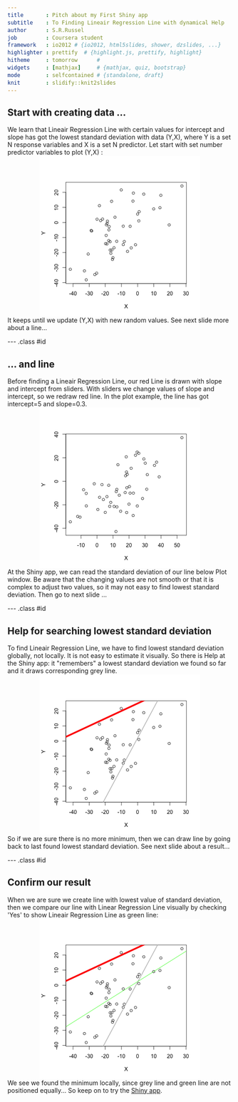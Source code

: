 ```yaml
---
title       : Pitch about my First Shiny app
subtitle    : To Finding Lineair Regression Line with dynamical Help
author      : S.R.Russel
job         : Coursera student
framework   : io2012 # {io2012, html5slides, shower, dzslides, ...}
highlighter : prettify  # {highlight.js, prettify, highlight}
hitheme     : tomorrow      # 
widgets     : [mathjax]     # {mathjax, quiz, bootstrap}
mode        : selfcontained # {standalone, draft}
knit        : slidify::knit2slides
---
```


## Start with creating data ... 
We learn that Lineair Regression Line with certain values for intercept and slope has got the lowest standard deviation with data (Y,X), where Y is a set N response variables and X is a set N predictor. Let start with set number predictor variables to plot (Y,X) :
<img src="assets/fig/plot1-1.png" title="plot of chunk plot1" alt="plot of chunk plot1" style="display: block; margin: auto;" />
It keeps until we update (Y,X) with new random values. See next slide more about a line...

--- .class #id 

## ... and line
Before finding a Lineair Regression Line, our red Line is drawn with slope and intercept from sliders. With sliders we change values of slope and intercept, so we redraw red line. In the plot example, the line has got intercept=5 and slope=0.3.
<img src="assets/fig/unnamed-chunk-1-1.png" title="plot of chunk unnamed-chunk-1" alt="plot of chunk unnamed-chunk-1" style="display: block; margin: auto;" />
At the Shiny app, we can read the standard deviation of our line below Plot window.
Be aware that the changing values are not smooth or that it is complex to adjust two values, so it may not easy to find lowest standard deviation.
Then go to next slide ...

--- .class #id 

## Help for searching lowest standard deviation
To find Lineair Regression Line, we have to find lowest standard deviation globally, not locally.
It is not easy to estimate it visually. So there is Help at the Shiny app: it "remembers" a lowest standard deviation we found so far and it draws corresponding grey line.
<img src="assets/fig/unnamed-chunk-2-1.png" title="plot of chunk unnamed-chunk-2" alt="plot of chunk unnamed-chunk-2" style="display: block; margin: auto;" />
So if we are sure there is no more minimum, then we can draw line by going back to last found lowest standard deviation. See next slide about a result...

--- .class #id 

## Confirm our result
When we are sure we create line with lowest value of standard deviation, then we compare our line with Linear Regression Line visually by checking 'Yes' to show Lineair Regression Line as green  line:
<img src="assets/fig/unnamed-chunk-3-1.png" title="plot of chunk unnamed-chunk-3" alt="plot of chunk unnamed-chunk-3" style="display: block; margin: auto;" />
We see we found the minimum locally, since grey line and green line are not positioned equally...
So keep on to try the [Shiny app](https://srrussel.shinyapps.io/project/). 

